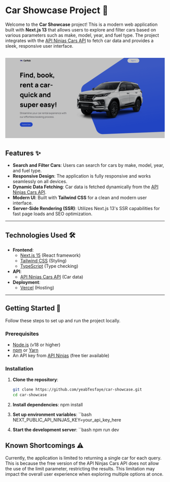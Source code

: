 # Car Showcase Project 🚗

Welcome to the **Car Showcase** project! This is a modern web application built with **Next.js 13** that allows users to explore and filter cars based on various parameters such as make, model, year, and fuel type. The project integrates with the [API Ninjas Cars API](https://api-ninjas.com/api/cars) to fetch car data and provides a sleek, responsive user interface.

![Car Showcase Screenshot](./public/screenshot.png) 
---

## Features ✨

- **Search and Filter Cars**: Users can search for cars by make, model, year, and fuel type.
- **Responsive Design**: The application is fully responsive and works seamlessly on all devices.
- **Dynamic Data Fetching**: Car data is fetched dynamically from the [API Ninjas Cars API](https://api-ninjas.com/api/cars).
- **Modern UI**: Built with **Tailwind CSS** for a clean and modern user interface.
- **Server-Side Rendering (SSR)**: Utilizes Next.js 13's SSR capabilities for fast page loads and SEO optimization.

---

## Technologies Used 🛠️

- **Frontend**:
  - [Next.js 15](https://nextjs.org/) (React framework)
  - [Tailwind CSS](https://tailwindcss.com/) (Styling)
  - [TypeScript](https://www.typescriptlang.org/) (Type checking)
- **API**:
  - [API Ninjas Cars API](https://api-ninjas.com/api/cars) (Car data)
- **Deployment**:
  - [Vercel](https://vercel.com/) (Hosting)

---

## Getting Started 🚀

Follow these steps to set up and run the project locally.

### Prerequisites

- [Node.js](https://nodejs.org/) (v18 or higher)
- [npm](https://www.npmjs.com/) or [Yarn](https://yarnpkg.com/)
- An API key from [API Ninjas](https://api-ninjas.com/) (free tier available)

### Installation

1. **Clone the repository**:
   ```bash
   git clone https://github.com/yeabTesfaye/car-showcase.git
   cd car-showcase

2. **Install dependencies**: 
npm install

3. **Set up environment variables**:
``bash 
  NEXT_PUBLIC_API_NINJAS_KEY=your_api_key_here

3. **Start the development server**:
``bash 
  npm run dev


## Known Shortcomings ⚠️
Currently, the application is limited to returning a single car for each query. This is because the free version of the API Ninjas Cars API does not allow the use of the limit parameter, restricting the results. This limitation may impact the overall user experience when exploring multiple options at once.